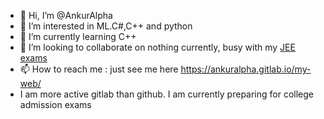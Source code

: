 - 👋 Hi, I’m @AnkurAlpha
- 👀 I’m interested in ML.C#,C++ and python
- 🌱 I’m currently learning C++
- 💞️ I’m looking to collaborate on nothing currently, busy with my [JEE exams](https://en.wikipedia.org/wiki/Joint_Entrance_Examination_%E2%80%93_Advanced) 
- 📫 How to reach me : just see me here https://ankuralpha.gitlab.io/my-web/
- I am more active gitlab than github. I am currently preparing for college admission exams 

<!---
AnkurAlpha/AnkurAlpha is a ✨ special ✨ repository because its `README.md` (this file) appears on your GitHub profile.
You can click the Preview link to take a look at your changes.
--->
